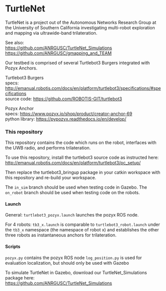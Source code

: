 # TurtleNet

TurtleNet is a project out of the Autonomous Networks Research Group at the University of Southern California investigating multi-robot exploration and mapping via ultrawide-band trilateration.

See also:   
https://github.com/ANRGUSC/TurtleNet_Simulations  
https://github.com/ANRGUSC/gmapping_and_TEAM  

Our testbed is comprised of several Turtlebot3 Burgers integrated with Pozyx Anchors.

Turtlebot3 Burgers  
specs: http://emanual.robotis.com/docs/en/platform/turtlebot3/specifications/#specifications  
source code: https://github.com/ROBOTIS-GIT/turtlebot3  

Pozyx Anchor  
specs: https://www.pozyx.io/shop/product/creator-anchor-69  
python library: https://pypozyx.readthedocs.io/en/develop/  

### This repository

This repository contains the code which runs on the robot, interfaces with the UWB radio, and performs trilateration.

To use this repository, install the turtlebot3 source code as instructed here: http://emanual.robotis.com/docs/en/platform/turtlebot3/pc_setup/

Then replace the turtlebot3_bringup package in your catkin workspace with this repository and re-build your workspace.

The `in_sim` branch should be used when testing code in Gazebo. The `on_robot` branch should be used when testing code on the robots.

#### Launch
General:
`turtlebot3_pozyx.launch` launches the pozyx ROS node.

For 4 robots:
`tb3_x.launch` is comparable to `turtlebot3_robot.launch` under the `tb3_x` namespace (the namespace of robot x) and establishes the other three robots as instantaneous anchors for trilateration.

#### Scripts
`pozyx.py` contains the pozyx ROS node
`log_position.py` is used for evaluation localization, but should only be used with Gazebo

To simulate TurtleNet in Gazebo, download our TurtleNet_Simulations package here:  
https://github.com/ANRGUSC/TurtleNet_Simulations
